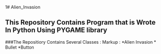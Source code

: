 1# Alien_Invasion

## This Repository Contains Program that is Wrote In Python Using PYGAME library

###The Repositiory Contains Several Classes :
Markup : *Alien Invasion
          * Bullet
            *Button
